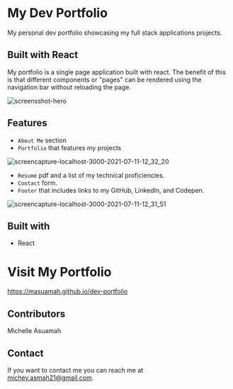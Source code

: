 # My Dev Portfolio

My personal dev portfolio showcasing my full stack applications projects.  

## Built with React
My portfolio is a single page application built with react. The benefit of this is that different components or "pages" can be rendered using the navigation bar without reloading the page.

![screensshot-hero](https://user-images.githubusercontent.com/77217156/125207864-03e35c80-e25d-11eb-8571-4fd11705cf97.png)

## Features
* `About Me` section
* `Portfolio` that features my projects

![screencapture-localhost-3000-2021-07-11-12_32_20](https://user-images.githubusercontent.com/77217156/125207996-e8c51c80-e25d-11eb-957a-973fa89865bd.png)

* `Resume` pdf and a list of my technical proficiencies.
* `Contact` form.
* `Footer` that includes links to my GitHub, LinkedIn, and Codepen.

![screencapture-localhost-3000-2021-07-11-12_31_51](https://user-images.githubusercontent.com/77217156/125207984-dd71f100-e25d-11eb-88a9-bedcda1ce4f3.png)

## Built with 
* React

# Visit My Portfolio
https://masuamah.github.io/dev-portfolio

## Contributors
Michelle Asuamah

## Contact
If you want to contact me you can reach me at michey.asmah21@gmail.com.
